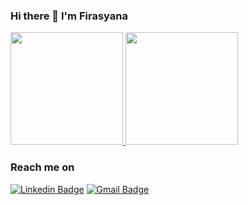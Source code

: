 ### Hi there 👋 I'm Firasyana

<p align="left">
<a href="https://github.com/firasynl">
  <img height="180em" src="https://github-readme-stats-eight-theta.vercel.app/api?username=firasynl&show_icons=true&theme=radical&include_all_commits=true&count_private=true"/>
  <img height="180em" src="https://github-readme-stats.vercel.app/api/top-langs/?username=firasynl&layout=donut&theme=radical"/>
</a>
</p>

### Reach me on
[![Linkedin Badge](https://img.shields.io/badge/-Firasyana-blue?style=flat-square&logo=Linkedin&logoColor=white&link=https://linkedin.com/in/firasyana/)](https://linkedin.com/in/firasyana/)
[![Gmail Badge](https://img.shields.io/badge/-firathifah@gmail.com-c14438?style=flat-square&logo=Gmail&logoColor=white&link=mailto:firathifah@gmail.com)](mailto:firathifah@gmail.com)



<!--
**firasynl/firasynl** is a ✨ _special_ ✨ repository because its `README.md` (this file) appears on your GitHub profile.

Here are some ideas to get you started:

- 🔭 I’m currently working on ...
- 🌱 I’m currently learning ...
- 👯 I’m looking to collaborate on ...
- 🤔 I’m looking for help with ...
- 💬 Ask me about ...
- 📫 How to reach me: ...
- 😄 Pronouns: ...
- ⚡ Fun fact: ...
-->
